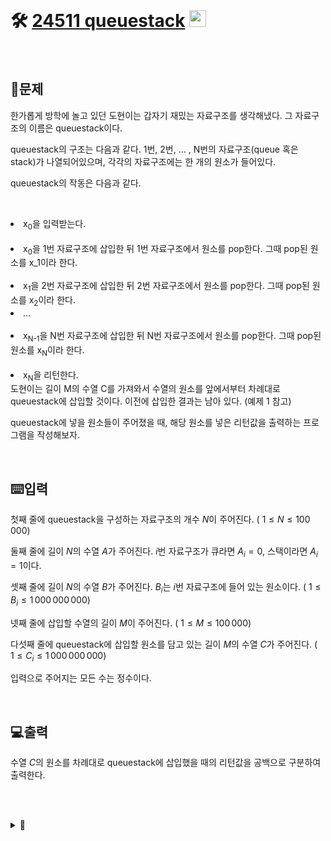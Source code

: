 <br>

# 🛠️ [24511 queuestack](http://www.acmicpc.net/problem/24511) <img height="27px" width="27px" src="https://static.solved.ac/tier_small/8.svg"/>

<br>

## 📖문제
한가롭게 방학에 놀고 있던 도현이는 갑자기 재밌는 자료구조를 생각해냈다. 그 자료구조의 이름은 queuestack이다.

queuestack의 구조는 다음과 같다. 1번, 2번, ... , N번의 자료구조(queue 혹은 stack)가 나열되어있으며, 각각의 자료구조에는 한 개의 원소가 들어있다.

queuestack의 작동은 다음과 같다.

 
<li>x<sub>0</sub>을 입력받는다.</li>
 
<li>x<sub>0</sub>을 1번 자료구조에 삽입한 뒤 1번 자료구조에서 원소를 pop한다. 그때 pop된 원소를 x_1이라 한다.</li>
 
<li>x<sub>1</sub>을 2번 자료구조에 삽입한 뒤 2번 자료구조에서 원소를 pop한다. 그때 pop된 원소를 x<sub>2</sub>이라 한다.</li>

<li>...</li>
 
<li>x<sub>N-1</sub>을 N번 자료구조에 삽입한 뒤 N번 자료구조에서 원소를 pop한다. 그때 pop된 원소를 x<sub>N</sub>이라 한다.</li>
 
<li>x<sub>N</sub>을 리턴한다.</li>
도현이는 길이 M의 수열 C를 가져와서 수열의 원소를 앞에서부터 차례대로 queuestack에 삽입할 것이다. 이전에 삽입한 결과는 남아 있다. (예제 1 참고)

queuestack에 넣을 원소들이 주어졌을 때, 해당 원소를 넣은 리턴값을 출력하는 프로그램을 작성해보자.

<br>

## ⌨️입력
첫째 줄에 queuestack을 구성하는 자료구조의 개수 
$N$이 주어진다. (
$1 \leq N \leq 100\,000$)

둘째 줄에 길이 
$N$의 수열 
$A$가 주어진다. 
$i$번 자료구조가 큐라면 
$A_i = 0$, 스택이라면 
$A_i = 1$이다.

셋째 줄에 길이 
$N$의 수열 
$B$가 주어진다. 
$B_i$는 
$i$번 자료구조에 들어 있는 원소이다. (
$1 \leq B_i \leq 1\,000\,000\,000$)

넷째 줄에 삽입할 수열의 길이 
$M$이 주어진다. (
$1 \leq M \leq 100\,000$)

다섯째 줄에 queuestack에 삽입할 원소를 담고 있는 길이 
$M$의 수열 
$C$가 주어진다. (
$1 \leq C_i \leq 1\,000\,000\,000$)

입력으로 주어지는 모든 수는 정수이다.

<br>

## 💻출력
수열 
$C$의 원소를 차례대로 queuestack에 삽입했을 때의 리턴값을 공백으로 구분하여 출력한다.

<br><br>

<details>
  <summary>🎈</summary>
  <br>

  <code>input()</code> 함수는 한글자씩 버퍼에 담는과정과 문자열을 변환하는 과정때문에 속도가 느려짐
  
  -> 사용 시 시간 초과

  ```python
    import sys
    N = int(sys.stdin.readline())              # input() 대신 sys.stdin.readline() 사용
    Stack = []

    for i in range(N):
    option = sys.stdin.readline().strip()      # input() 대신 sys.stdin.readline() 사용
  ```

  단, <code>sys.stdin.readline()</code> 사용 시 \n과 같은 개행문자도 포함하기 때문에 int() 또는 .strip()과 같은 처리가 필요

  <br>

## 🪄참고 자료
1. [[Python 문법] 파이썬 입력 받기(sys.stdin.readline)](https://velog.io/@yeseolee/Python-%ED%8C%8C%EC%9D%B4%EC%8D%AC-%EC%9E%85%EB%A0%A5-%EC%A0%95%EB%A6%ACsys.stdin.readline)

2. [[Python] input보다 sys.stdin.readline의 처리 속도가 빠른 이유는?](https://green-leaves-tree.tistory.com/12)

3. [Python - String strip(), rstrip(), lstrip() 사용 방법](https://codechacha.com/ko/python-string-strip/)
</details>

<br><br>
